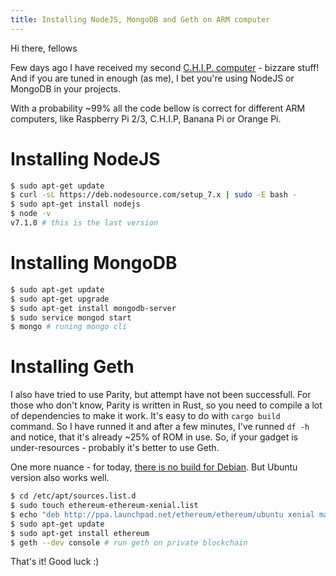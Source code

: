 ```yaml
---
title: Installing NodeJS, MongoDB and Geth on ARM computer
---
```


Hi there, fellows

Few days ago I have received my second [C.H.I.P. computer](https://getchip.com) - bizzare stuff! And if you are tuned in enough (as me), I bet you're using NodeJS or MongoDB in your projects.

With a probability ~99% all the code bellow is correct for different ARM computers, like Raspberry Pi 2/3, C.H.I.P, Banana Pi or Orange Pi.

# Installing NodeJS

```bash
$ sudo apt-get update
$ curl -sL https://deb.nodesource.com/setup_7.x | sudo -E bash -
$ sudo apt-get install nodejs
$ node -v
v7.1.0 # this is the last version
```

# Installing MongoDB

```bash
$ sudo apt-get update
$ sudo apt-get upgrade
$ sudo apt-get install mongodb-server
$ sudo service mongod start
$ mongo # runing mongo cli
```

# Installing Geth

I also have tried to use Parity, but attempt have not been successfull. For those who don't know, Parity is written in Rust, so you need to compile a lot of dependencies to make it work.
It's easy to do with `cargo build` command. So I have runned it and after a few minutes, I've runned `df -h` and notice, that it's already ~25% of ROM in use. So, if your gadget is under-resources - probably it's better to use Geth.

One more nuance - for today, [there is no build for Debian](https://www.reddit.com/r/ethereum/comments/3fzatx/cannot_install_ethgeth_on_debian/). But Ubuntu version also works well.

```bash
$ cd /etc/apt/sources.list.d
$ sudo touch ethereum-ethereum-xenial.list
$ echo "deb http://ppa.launchpad.net/ethereum/ethereum/ubuntu xenial main \n # deb-src http://ppa.launchpad.net/ethereum/ethereum/ubuntu jessie main" > ethereum-ethereum-xenial.list
$ sudo apt-get update
$ sudo apt-get install ethereum
$ geth --dev console # run geth on private blockchain
```

That's it! Good luck :)
